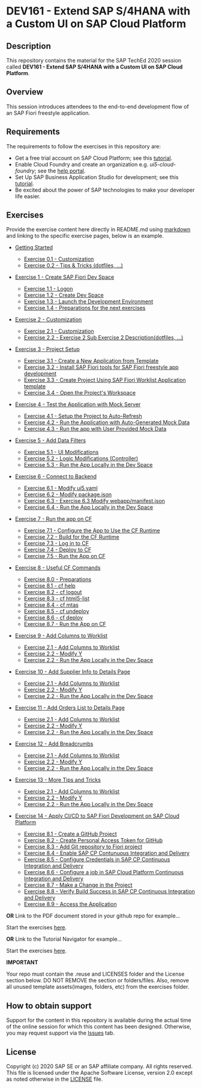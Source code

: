 # DEV161 - Extend SAP S/4HANA with a Custom UI on SAP Cloud Platform

## Description

This repository contains the material for the SAP TechEd 2020 session called **DEV161 - Extend SAP S/4HANA with a Custom UI on SAP Cloud Platform**.

## Overview

This session introduces attendees to the end-to-end development flow of an SAP Fiori freestyle application.

## Requirements

The requirements to follow the exercises in this repository are:
- Get a free trial account on SAP Cloud Platform; see this [tutorial](https://developers.sap.com/tutorials/hcp-create-trial-account.html).
- Enable Cloud Foundry and create an organization e.g. *ui5-cloud-foundry*; see the [help portal](https://help.sap.com/viewer/a96b1df8525f41f79484717368e30626/Cloud/en-US/dc18bac42270468d84b6c030a668e003.html).
- Set Up SAP Business Application Studio for development; see this [tutorial](https://developers.sap.com/tutorials/appstudio-onboarding.html).
- Be excited about the power of SAP technologies to make your developer life easier.

## Exercises

Provide the exercise content here directly in README.md using [markdown](https://guides.github.com/features/mastering-markdown/) and linking to the specific exercise pages, below is an example.

- [Getting Started](exercises/ex0/)
    - [Exercise 0.1 - Customization](exercises/ex1#exercise-11-sub-exercise-1-description)
    - [Exercise 0.2 - Tips & Tricks (dotfiles, ...)](exercises/ex1#exercise-11-sub-exercise-1-description)
- [Exercise 1 - Create SAP Fiori Dev Space](exercises/ex1/)
    - [Exercise 1.1 - Logon](exercises/ex1#exercise-11---Logon)
    - [Exercise 1.2 - Create Dev Space](exercises/ex1#exercise-12---Create-Dev-Space)
    - [Exercise 1.3 - Launch the Development Environment](exercises/ex1#exercise-13---Launch-the-Development-Environment)
    - [Exercise 1.4 - Preparations for the next exercises](exercises/ex1#exercise-14---Preparations-for-the-next-exercises)
- [Exercise 2 -  Customization](exercises/ex2/)
    - [Exercise 2.1 - Customization](exercises/ex2#exercise-21-sub-exercise-1-description)
    - [Exercise 2.2 - Exercise 2 Sub Exercise 2 Description(dotfiles, ...)](exercises/ex2#exercise-22-sub-exercise-2-description)
- [Exercise 3 - Project Setup](exercises/ex3/)
    - [Exercise 3.1 - Create a New Application from Template](exercises/ex3#exercise-31---Launch-Yeoman-UI-Generator)
    - [Exercise 3.2 - Install SAP Fiori tools for SAP Fiori freestyle app development](exercises/ex3#exercise-31---Install-SAP-Fiori-tools-for-SAP-Fiori-freestyle-app-development)
    - [Exercise 3.3 - Create Project Using SAP Fiori Worklist Application template](exercises/ex3#exercise-31---Create-Project-Using-SAP-Fiori-Worklist-Application-template)
    - [Exercise 3.4 - Open the Project's Workspace](exercises/ex3#exercise-31---Open-the-Project's-Workspace)
- [Exercise 4 - Test the Application with Mock Server](exercises/ex4/)
    - [Exercise 4.1 - Setup the Project to Auto-Refresh](exercises/ex4#exercise-41---Setup-the-Project-to-Auto-Refresh)
    - [Exercise 4.2 - Run the Application with Auto-Generated Mock Data](exercises/ex4#exercise-42---Run-the-Application-with-Auto-Generated-Mock-Data)
    - [Exercise 4.3 - Run the app with User Provided Mock Data](exercises/ex2#Exercise-43---Run-the-Application-with-User-Provided-Mock-Data)
- [Exercise 5 - Add Data Filters](exercises/ex5/)
    - [Exercise 5.1 - UI Modifications](exercises/ex5#exercise-51---UI-Modifications)
    - [Exercise 5.2 - Logic Modifications (Controller)](exercises/ex5#exercise-52---Logic-Modifications-(Controller))
    - [Exercise 5.3 - Run the App Locally in the Dev Space](exercises/ex5#exercise-53---Run-the-App-Locally-in-the-Dev-Space)
- [Exercise 6 - Connect to Backend](exercises/ex6/)
    - [Exercise 6.1 - Modify ui5.yaml](exercises/ex6#exercise-61---Modify-ui5yaml)
    - [Exercise 6.2 - Modify package.json](exercises/ex6#exercise-62---Modify-packagejson)
    - [Exercise 6.3 - Exercise 6.3 Modify webapp/manifest.json](exercises/ex6#exercise-63---Modify-webapp/manifestjson)
    - [Exercise 6.4 - Run the App Locally in the Dev Space](exercises/ex6#exercise-64---Run-the-App-Locally-in-the-Dev-Space)
- [Exercise 7 - Run the app on CF](exercises/ex7/)
    - [Exercise 7.1 - Configure the App to Use the CF Runtime](exercises/ex7#exercise-71---Configure-the-App-to-Use-the-CF-Runtime)
    - [Exercise 7.2 - Build for the CF Runtime](exercises/ex7#exercise-72-Build-for-the-CF-Runtime)
    - [Exercise 7.3 - Log in to CF](exercises/ex7#exercise-73---Log-in-to-CF)
    - [Exercise 7.4 - Deploy to CF](exercises/ex7#exercise-74---Deploy-to-CF)
    - [Exercise 7.5 - Run the App on CF](exercises/ex7#exercise-75---Run-the-App-on-CF)
- [Exercise 8 - Useful CF Commands](exercises/ex8/)
    - [Exercise 8.0 - Preparations](exercises/ex8#exercise-80---Preparations)
    - [Exercise 8.1 - cf help](exercises/ex8#Exercise-81---cf-help)
    - [Exercise 8.2 - cf logout](exercises/ex8#Exercise-82---cf-logout)
    - [Exercise 8.3 - cf html5-list](exercises/ex8#Exercise-83---cf-html5-list)
    - [Exercise 8.4 - cf mtas](exercises/ex8#Exercise-84---cf-mtas)
    - [Exercise 8.5 - cf undeploy](exercises/ex8#Exercise-85---cf-undeploy)
    - [Exercise 8.6 - cf deploy](exercises/ex8#Exercise-86---cf-deploy)
    - [Exercise 8.7 - Run the App on CF](exercises/ex8#Exercise-87---Run-the-App-on-CF)
- [Exercise 9 - Add Columns to Worklist](exercises/ex2/)
    - [Exercise 2.1 - Add Columns to Worklist](exercises/ex2#exercise-21-sub-exercise-1-description)
    - [Exercise 2.2 - Modify Y](exercises/ex2#exercise-22-sub-exercise-2-description)
    - [Exercise 2.2 - Run the App Locally in the Dev Space](exercises/ex2#exercise-22-sub-exercise-2-description)
- [Exercise 10 - Add Supplier Info to Details Page](exercises/ex2/)
    - [Exercise 2.1 - Add Columns to Worklist](exercises/ex2#exercise-21-sub-exercise-1-description)
    - [Exercise 2.2 - Modify Y](exercises/ex2#exercise-22-sub-exercise-2-description)
    - [Exercise 2.2 - Run the App Locally in the Dev Space](exercises/ex2#exercise-22-sub-exercise-2-description)
- [Exercise 11 - Add Orders List to Details Page](exercises/ex2/)
    - [Exercise 2.1 - Add Columns to Worklist](exercises/ex2#exercise-21-sub-exercise-1-description)
    - [Exercise 2.2 - Modify Y](exercises/ex2#exercise-22-sub-exercise-2-description)
    - [Exercise 2.2 - Run the App Locally in the Dev Space](exercises/ex2#exercise-22-sub-exercise-2-description)
- [Exercise 12 - Add Breadcrumbs](exercises/ex2/)
    - [Exercise 2.1 - Add Columns to Worklist](exercises/ex2#exercise-21-sub-exercise-1-description)
    - [Exercise 2.2 - Modify Y](exercises/ex2#exercise-22-sub-exercise-2-description)
    - [Exercise 2.2 - Run the App Locally in the Dev Space](exercises/ex2#exercise-22-sub-exercise-2-description)
- [Exercise 13 - More Tips and Tricks](exercises/ex2/)
    - [Exercise 2.1 - Add Columns to Worklist](exercises/ex2#exercise-21-sub-exercise-1-description)
    - [Exercise 2.2 - Modify Y](exercises/ex2#exercise-22-sub-exercise-2-description)
    - [Exercise 2.2 - Run the App Locally in the Dev Space](exercises/ex2#exercise-22-sub-exercise-2-description)

- [Exercise 14 - Apply CI/CD to SAP Fiori Development on SAP Cloud Platform](exercises/ex8/)
    - [Exercise 8.1 - Create a GitHub Project](exercises/ex8#exercise-81-Create-a-GitHub-Project)
    - [Exercise 8.2 - Create Personal Access Token for GitHub](exercises/ex8#exercise-82-Create-Personal-Access-Token-for-GitHub)
    - [Exercise 8.3 - Add Git repository to Fiori project](exercises/ex8#exercise-83-Add-Git-repository-to-Fiori-project)
    - [Exercise 8.4 - Enable SAP CP Contunuous Integration and Delivery](exercises/ex8#exercise-84-Enable-SAP-CP-Contunuous-Integration-and-Delivery)
    - [Exercise 8.5 - Configure Credentials in SAP CP Continuous Integration and Delivery](exercises/ex8#exercise-85-Configure-Credentials-in-SAP-CP-Continuous-Integration-and-Delivery)
    - [Exercise 8.6 - Configure a job in SAP Cloud Platform Continuous Integration and Delivery](exercises/ex8#exercise-86-Configure-a-job-in-SAP-Cloud-Platform-Continuous-Integration-and-Delivery)
    - [Exercise 8.7 - Make a Change in the Project](exercises/ex8#exercise-87-Make-a-Change-in-the-Project)
    - [Exercise 8.8 - Verify Build Success in SAP CP Continuous Integration and Delivery](exercises/ex8#exercise-88-Verify-Build-Success-in-SAP-CP-Continuous-Integration-and-Delivery)
    - [Exercise 8.9 - Access the Application](exercises/ex8#exercise-89-Access-the-Application)


**OR** Link to the PDF document stored in your github repo for example...

Start the exercises [here](exercises/myPDFDoc.pdf).

**OR** Link to the Tutorial Navigator for example...

Start the exercises [here](https://developers.sap.com/tutorials/abap-environment-trial-onboarding.html).

**IMPORTANT**

Your repo must contain the .reuse and LICENSES folder and the License section below. DO NOT REMOVE the section or folders/files. Also, remove all unused template assets(images, folders, etc) from the exercises folder.

## How to obtain support

Support for the content in this repository is available during the actual time of the online session for which this content has been designed. Otherwise, you may request support via the [Issues](../../issues) tab.

## License
Copyright (c) 2020 SAP SE or an SAP affiliate company. All rights reserved. This file is licensed under the Apache Software License, version 2.0 except as noted otherwise in the [LICENSE](LICENSES/Apache-2.0.txt) file.
